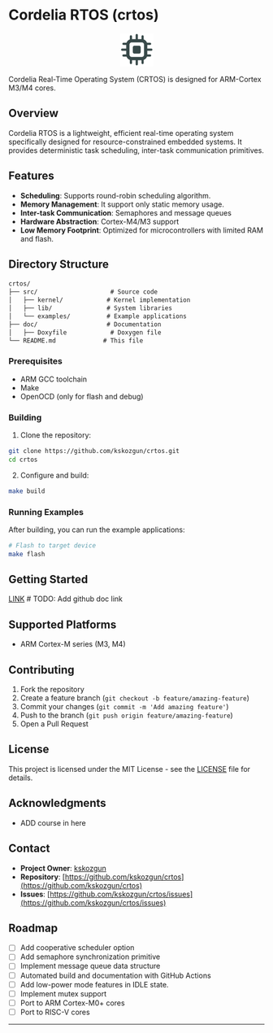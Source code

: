 # Cordelia RTOS (crtos)

<div align="center">

![icon](doc\diagrams\logo.png)

</div>

Cordelia Real-Time Operating System (CRTOS) is designed for ARM-Cortex M3/M4 cores.

## Overview

Cordelia RTOS is a lightweight, efficient real-time operating system specifically designed for resource-constrained embedded systems. It provides deterministic task scheduling, inter-task communication primitives.

## Features

- **Scheduling**: Supports round-robin scheduling algorithm.
- **Memory Management**: It support only static memory usage.
- **Inter-task Communication**: Semaphores and message queues
- **Hardware Abstraction**: Cortex-M4/M3 support
- **Low Memory Footprint**: Optimized for microcontrollers with limited RAM and flash.

## Directory Structure

```
crtos/
├── src/                    # Source code
│   ├── kernel/            # Kernel implementation
│   ├── lib/               # System libraries
│   └── examples/          # Example applications
├── doc/                   # Documentation
│   ├── Doxyfile            # Doxygen file                     
└── README.md             # This file
```

### Prerequisites

- ARM GCC toolchain
- Make
- OpenOCD (only for flash and debug)

### Building

1. Clone the repository:
```bash
git clone https://github.com/kskozgun/crtos.git
cd crtos
```

2. Configure and build:
```bash
make build
```

### Running Examples

After building, you can run the example applications:

```bash
# Flash to target device
make flash
```

## Getting Started

[LINK]() # TODO: Add github doc link

## Supported Platforms

- ARM Cortex-M series (M3, M4)

## Contributing

1. Fork the repository
2. Create a feature branch (`git checkout -b feature/amazing-feature`)
3. Commit your changes (`git commit -m 'Add amazing feature'`)
4. Push to the branch (`git push origin feature/amazing-feature`)
5. Open a Pull Request

## License

This project is licensed under the MIT License - see the [LICENSE](LICENSE) file for details.

## Acknowledgments

- ADD course in here

## Contact

- **Project Owner**: [kskozgun](https://github.com/kskozgun)
- **Repository**: [https://github.com/kskozgun/crtos](https://github.com/kskozgun/crtos)
- **Issues**: [https://github.com/kskozgun/crtos/issues](https://github.com/kskozgun/crtos/issues)

## Roadmap

- [ ] Add cooperative scheduler option
- [ ] Add semaphore synchronization primitive
- [ ] Implement message queue data structure
- [ ] Automated build and documentation with GitHub Actions
- [ ] Add low-power mode features in IDLE state.
- [ ] Implement mutex support
- [ ] Port to ARM Cortex-M0+ cores
- [ ] Port to RISC-V cores
---
